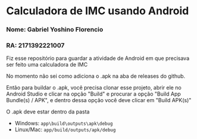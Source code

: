 # Calculadora de IMC usando Android

### Nome: Gabriel Yoshino Florencio
### RA: 2171392221007

Fiz esse repositório para guardar a atividade de Android em que precisava ser feito uma calculadora de IMC

No momento não sei como adiciona o .apk na aba de releases do github.

Então para buildar o .apk, você precisa clonar esse projeto, abrir ele no Android Studio e clicar na opção "Build" e procurar a opção "Build App Bundle(s) / APK", e dentro dessa opção você deve clicar em "Build APK(s)"

O .apk deve estar dentro da pasta

- Windows: `app\build\outputs\apk\debug`
- Linux/Mac: `app/build/outputs/apk/debug`
